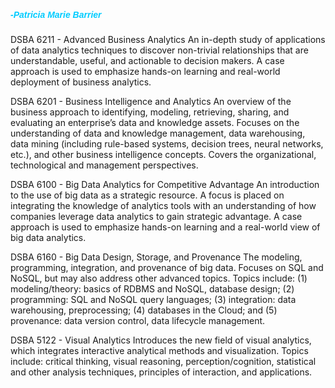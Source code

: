 <h5 class="display-5"><font face="sans-serif" color=#00CCFF align=right>-Patricia Marie Barrier</font></h5>DSBA 6211 - Advanced Business Analytics</font></h5>
An in-depth study of applications of data analytics techniques to discover non-trivial relationships that are understandable, useful, and actionable to decision makers.  A case approach is used to emphasize hands-on learning and real-world deployment of business analytics.


DSBA 6201 - Business Intelligence and Analytics
An overview of the business approach to identifying, modeling, retrieving, sharing, and evaluating an enterprise’s data and knowledge assets.  Focuses on the understanding of data and knowledge management, data warehousing, data mining (including rule-based systems, decision trees, neural networks, etc.), and other business intelligence concepts.  Covers the organizational, technological and management perspectives.


DSBA 6100 - Big Data Analytics for Competitive Advantage
An introduction to the use of big data as a strategic resource. A focus is placed on integrating the knowledge of analytics tools with an understanding of how companies leverage data analytics to gain strategic advantage. A case approach is used to emphasize hands-on learning and a real-world view of big data analytics.


DSBA 6160 - Big Data Design, Storage, and Provenance
The modeling, programming, integration, and provenance of big data.  Focuses on SQL and NoSQL, but may also address other advanced topics. Topics include: (1) modeling/theory: basics of RDBMS and NoSQL, database design; (2) programming: SQL and NoSQL query languages; (3) integration: data warehousing, preprocessing; (4) databases in the Cloud; and (5) provenance: data version control, data lifecycle management.


DSBA 5122 - Visual Analytics
Introduces the new field of visual analytics, which integrates interactive analytical methods and visualization.  Topics include: critical thinking, visual reasoning, perception/cognition, statistical and other analysis techniques, principles of interaction, and applications.
